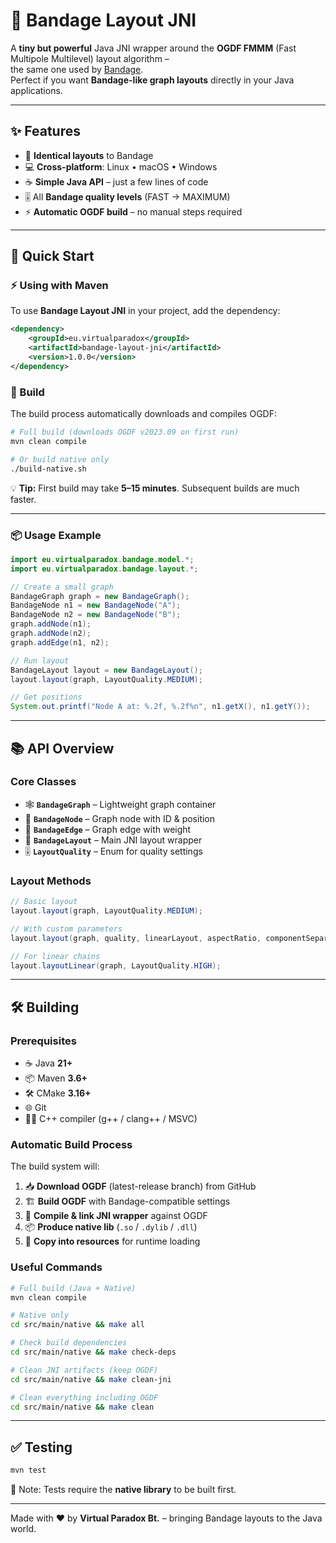# 🧩 Bandage Layout JNI

A **tiny but powerful** Java JNI wrapper around the **OGDF FMMM** (Fast Multipole Multilevel) layout algorithm –  
the same one used by [Bandage](https://rrwick.github.io/Bandage/).  
Perfect if you want **Bandage-like graph layouts** directly in your Java applications.

---

## ✨ Features

- 🔄 **Identical layouts** to Bandage  
- 💻 **Cross-platform**: Linux • macOS • Windows  
- ☕ **Simple Java API** – just a few lines of code  
- 🎚️ All **Bandage quality levels** (FAST → MAXIMUM)  
- ⚡ **Automatic OGDF build** – no manual steps required  

---

## 🚀 Quick Start

### ⚡ Using with Maven

To use **Bandage Layout JNI** in your project, add the dependency:

```xml
<dependency>
    <groupId>eu.virtualparadox</groupId>
    <artifactId>bandage-layout-jni</artifactId>
    <version>1.0.0</version>
</dependency>
```

### 🔨 Build

The build process automatically downloads and compiles OGDF:

```bash
# Full build (downloads OGDF v2023.09 on first run)
mvn clean compile

# Or build native only
./build-native.sh
```

💡 **Tip:** First build may take **5–15 minutes**. Subsequent builds are much faster.

---

### 📦 Usage Example

```java
import eu.virtualparadox.bandage.model.*;
import eu.virtualparadox.bandage.layout.*;

// Create a small graph
BandageGraph graph = new BandageGraph();
BandageNode n1 = new BandageNode("A");
BandageNode n2 = new BandageNode("B");
graph.addNode(n1);
graph.addNode(n2);
graph.addEdge(n1, n2);

// Run layout
BandageLayout layout = new BandageLayout();
layout.layout(graph, LayoutQuality.MEDIUM);

// Get positions
System.out.printf("Node A at: %.2f, %.2f%n", n1.getX(), n1.getY());
```

---

## 📚 API Overview

### Core Classes
- 🕸️ **`BandageGraph`** – Lightweight graph container  
- 🔵 **`BandageNode`** – Graph node with ID & position  
- 🔗 **`BandageEdge`** – Graph edge with weight  
- 🧮 **`BandageLayout`** – Main JNI layout wrapper  
- 🎚️ **`LayoutQuality`** – Enum for quality settings  

### Layout Methods

```java
// Basic layout
layout.layout(graph, LayoutQuality.MEDIUM);

// With custom parameters
layout.layout(graph, quality, linearLayout, aspectRatio, componentSeparation);

// For linear chains
layout.layoutLinear(graph, LayoutQuality.HIGH);
```

---

## 🛠️ Building

### Prerequisites
- ☕ Java **21+**
- 📦 Maven **3.6+**
- 🛠️ CMake **3.16+**
- 🌐 Git
- 🧑‍💻 C++ compiler (g++ / clang++ / MSVC)

### Automatic Build Process
The build system will:
1. 📥 **Download OGDF** (latest-release branch) from GitHub  
2. 🏗️ **Build OGDF** with Bandage-compatible settings  
3. 🔗 **Compile & link JNI wrapper** against OGDF  
4. 📦 **Produce native lib** (`.so` / `.dylib` / `.dll`)  
5. 🚚 **Copy into resources** for runtime loading  

### Useful Commands

```bash
# Full build (Java + Native)
mvn clean compile

# Native only
cd src/main/native && make all

# Check build dependencies
cd src/main/native && make check-deps

# Clean JNI artifacts (keep OGDF)
cd src/main/native && make clean-jni

# Clean everything including OGDF
cd src/main/native && make clean
```

---

## ✅ Testing

```bash
mvn test
```

📌 Note: Tests require the **native library** to be built first.

---

Made with ❤️ by **Virtual Paradox Bt.** – bringing Bandage layouts to the Java world.
